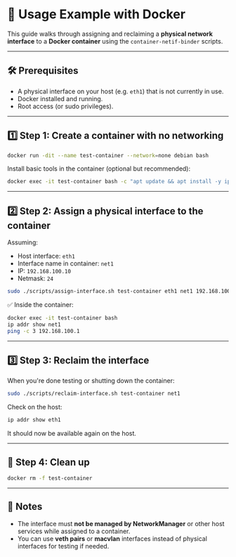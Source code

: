 # 🧪 Usage Example with Docker

This guide walks through assigning and reclaiming a **physical network interface** to a **Docker container** using the `container-netif-binder` scripts.

---

## 🛠 Prerequisites

- A physical interface on your host (e.g. `eth1`) that is not currently in use.
- Docker installed and running.
- Root access (or sudo privileges).

---

## 1️⃣ Step 1: Create a container with no networking

```bash
docker run -dit --name test-container --network=none debian bash
````

Install basic tools in the container (optional but recommended):

```bash
docker exec -it test-container bash -c "apt update && apt install -y iproute2 iputils-ping"
```

---

## 2️⃣ Step 2: Assign a physical interface to the container

Assuming:

* Host interface: `eth1`
* Interface name in container: `net1`
* IP: `192.168.100.10`
* Netmask: `24`

```bash
sudo ./scripts/assign-interface.sh test-container eth1 net1 192.168.100.10 24
```

✅ Inside the container:

```bash
docker exec -it test-container bash
ip addr show net1
ping -c 3 192.168.100.1
```

---

## 3️⃣ Step 3: Reclaim the interface

When you're done testing or shutting down the container:

```bash
sudo ./scripts/reclaim-interface.sh test-container net1
```

Check on the host:

```bash
ip addr show eth1
```

It should now be available again on the host.

---

## 🧼 Step 4: Clean up

```bash
docker rm -f test-container
```

---

## 📝 Notes

* The interface must **not be managed by NetworkManager** or other host services while assigned to a container.
* You can use **veth pairs** or **macvlan** interfaces instead of physical interfaces for testing if needed.
